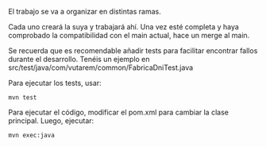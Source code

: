 El trabajo se va a organizar en distintas ramas.

Cada uno creará la suya y trabajará ahí. Una vez esté completa y haya comprobado la compatibilidad con el main actual, hace un merge al main.

Se recuerda que es recomendable añadir tests para facilitar encontrar fallos durante el desarrollo. Tenéis un ejemplo en src/test/java/com/vutarem/common/FabricaDniTest.java

Para ejecutar los tests, usar:
```
mvn test
```

Para ejecutar el código, modificar el pom.xml para cambiar la clase principal. Luego, ejecutar:
```
mvn exec:java
```